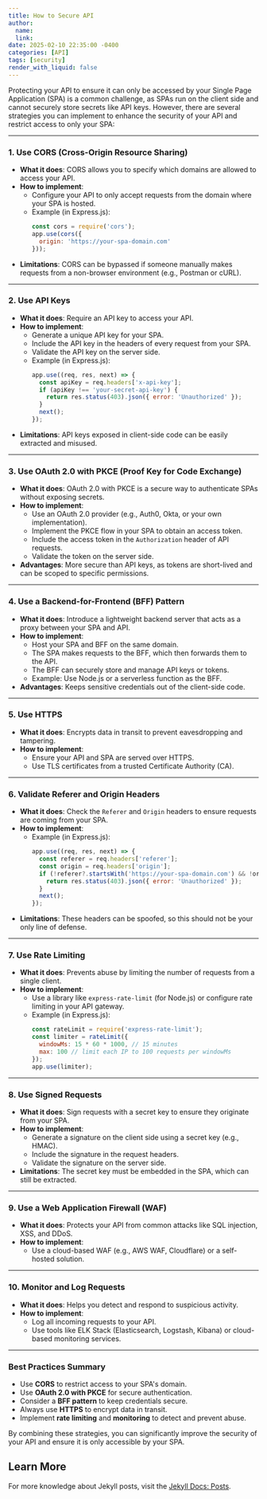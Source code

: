 ```yaml
---
title: How to Secure API 
author:
  name: 
  link: 
date: 2025-02-10 22:35:00 -0400
categories: [API]
tags: [security]
render_with_liquid: false
---
```


Protecting your API to ensure it can only be accessed by your Single Page Application (SPA) is a common challenge, as SPAs run on the client side and cannot securely store secrets like API keys. However, there are several strategies you can implement to enhance the security of your API and restrict access to only your SPA:

---

### **1. Use CORS (Cross-Origin Resource Sharing)**
- **What it does**: CORS allows you to specify which domains are allowed to access your API.
- **How to implement**:
  - Configure your API to only accept requests from the domain where your SPA is hosted.
  - Example (in Express.js):
    ```javascript
    const cors = require('cors');
    app.use(cors({
      origin: 'https://your-spa-domain.com'
    }));
    ```
- **Limitations**: CORS can be bypassed if someone manually makes requests from a non-browser environment (e.g., Postman or cURL).

---

### **2. Use API Keys**
- **What it does**: Require an API key to access your API.
- **How to implement**:
  - Generate a unique API key for your SPA.
  - Include the API key in the headers of every request from your SPA.
  - Validate the API key on the server side.
  - Example (in Express.js):
    ```javascript
    app.use((req, res, next) => {
      const apiKey = req.headers['x-api-key'];
      if (apiKey !== 'your-secret-api-key') {
        return res.status(403).json({ error: 'Unauthorized' });
      }
      next();
    });
    ```
- **Limitations**: API keys exposed in client-side code can be easily extracted and misused.

---

### **3. Use OAuth 2.0 with PKCE (Proof Key for Code Exchange)**
- **What it does**: OAuth 2.0 with PKCE is a secure way to authenticate SPAs without exposing secrets.
- **How to implement**:
  - Use an OAuth 2.0 provider (e.g., Auth0, Okta, or your own implementation).
  - Implement the PKCE flow in your SPA to obtain an access token.
  - Include the access token in the `Authorization` header of API requests.
  - Validate the token on the server side.
- **Advantages**: More secure than API keys, as tokens are short-lived and can be scoped to specific permissions.

---

### **4. Use a Backend-for-Frontend (BFF) Pattern**
- **What it does**: Introduce a lightweight backend server that acts as a proxy between your SPA and API.
- **How to implement**:
  - Host your SPA and BFF on the same domain.
  - The SPA makes requests to the BFF, which then forwards them to the API.
  - The BFF can securely store and manage API keys or tokens.
  - Example: Use Node.js or a serverless function as the BFF.
- **Advantages**: Keeps sensitive credentials out of the client-side code.

---

### **5. Use HTTPS**
- **What it does**: Encrypts data in transit to prevent eavesdropping and tampering.
- **How to implement**:
  - Ensure your API and SPA are served over HTTPS.
  - Use TLS certificates from a trusted Certificate Authority (CA).

---

### **6. Validate Referer and Origin Headers**
- **What it does**: Check the `Referer` and `Origin` headers to ensure requests are coming from your SPA.
- **How to implement**:
  - Example (in Express.js):
    ```javascript
    app.use((req, res, next) => {
      const referer = req.headers['referer'];
      const origin = req.headers['origin'];
      if (!referer?.startsWith('https://your-spa-domain.com') && !origin?.startsWith('https://your-spa-domain.com')) {
        return res.status(403).json({ error: 'Unauthorized' });
      }
      next();
    });
    ```
- **Limitations**: These headers can be spoofed, so this should not be your only line of defense.

---

### **7. Use Rate Limiting**
- **What it does**: Prevents abuse by limiting the number of requests from a single client.
- **How to implement**:
  - Use a library like `express-rate-limit` (for Node.js) or configure rate limiting in your API gateway.
  - Example (in Express.js):
    ```javascript
    const rateLimit = require('express-rate-limit');
    const limiter = rateLimit({
      windowMs: 15 * 60 * 1000, // 15 minutes
      max: 100 // limit each IP to 100 requests per windowMs
    });
    app.use(limiter);
    ```

---

### **8. Use Signed Requests**
- **What it does**: Sign requests with a secret key to ensure they originate from your SPA.
- **How to implement**:
  - Generate a signature on the client side using a secret key (e.g., HMAC).
  - Include the signature in the request headers.
  - Validate the signature on the server side.
- **Limitations**: The secret key must be embedded in the SPA, which can still be extracted.

---

### **9. Use a Web Application Firewall (WAF)**
- **What it does**: Protects your API from common attacks like SQL injection, XSS, and DDoS.
- **How to implement**:
  - Use a cloud-based WAF (e.g., AWS WAF, Cloudflare) or a self-hosted solution.

---

### **10. Monitor and Log Requests**
- **What it does**: Helps you detect and respond to suspicious activity.
- **How to implement**:
  - Log all incoming requests to your API.
  - Use tools like ELK Stack (Elasticsearch, Logstash, Kibana) or cloud-based monitoring services.

---

### **Best Practices Summary**
- Use **CORS** to restrict access to your SPA's domain.
- Use **OAuth 2.0 with PKCE** for secure authentication.
- Consider a **BFF pattern** to keep credentials secure.
- Always use **HTTPS** to encrypt data in transit.
- Implement **rate limiting** and **monitoring** to detect and prevent abuse.

By combining these strategies, you can significantly improve the security of your API and ensure it is only accessible by your SPA.

## Learn More

For more knowledge about Jekyll posts, visit the [Jekyll Docs: Posts](https://jekyllrb.com/docs/posts/).
